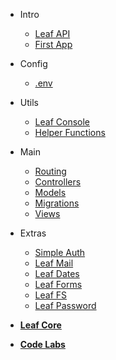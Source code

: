 * Intro
  * [Leaf API](leaf-api/v1.2/ "Leaf API")
  * [First App](leaf-api/v1.2/getting-started/first-app "Your First App")

* Config
  * [.env](leaf-api/v1.2/config/env "Environment Vars - Leaf API")

* Utils
  * [Leaf Console](leaf-api/v1.2/utils/console "Leaf Console - Leaf API")
  * [Helper Functions](leaf-api/v1.2/utils/functions "Helpers - Leaf API")

* Main
  * [Routing](leaf-api/v1.2/core/routing "Routing - Leaf API")
  * [Controllers](leaf-api/v1.2/core/controllers "Controllers - Leaf API")
  * [Models](leaf-api/v1.2/core/models "Models - Leaf API")
  * [Migrations](leaf-api/v1.2/core/migrations "Migrations - Leaf API")
  * [Views](leaf-api/v1.2/core/views "Views - Leaf API")

* Extras
  * [Simple Auth](2.1/core/auth)
  * [Leaf Mail](2.1/core/mail)
  * [Leaf Dates](2.1/core/date)
  * [Leaf Forms](2.1/core/forms)
  * [Leaf FS](2.1/core/fs "Leaf FileSystem")
  * [Leaf Password](2.1/beta-zone/password "Leaf Password Helper")

* [**Leaf Core**](/)

* [**Code Labs**](codelabs/leaf-api/)
